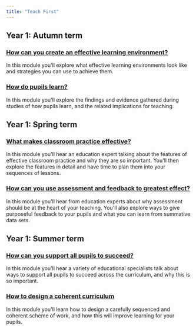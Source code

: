 ```yaml
---
title: "Teach First"
---
```


## Year 1: Autumn term

### [How can you create an effective learning environment?](/teach-first/year-1-how-can-you-create-an-effective-learning-environment)

In this module you'll explore what effective learning environments look like and strategies you can use to achieve them.

### [How do pupils learn?](/teach-first/year-1-how-do-pupils-learn)

In this module you'll explore the findings and evidence gathered during studies of how pupils learn, and the related implications for teaching.

## Year 1: Spring term

### [What makes classroom practice effective?](/teach-first/year-1-what-makes-classroom-practice-effective)

In this module you'll hear an education expert talking about the features of effective classroom practice and why they are so important. You'll then explore the features in detail and have time to plan them into your sequences of lessons.

### [How can you use assessment and feedback to greatest effect?](/teach-first/year-1-how-can-you-use-assessment-and-feedback-to-greatest-effect)

In this module you'll hear from education experts about why assessment should be at the heart of your teaching. You'll also explore ways to give purposeful feedback to your pupils and what you can learn from summative data sets.

## Year 1: Summer term

### [How can you support all pupils to succeed?](/teach-first/year-1-how-can-you-support-all-pupils-to-succeed)

In this module you'll hear a variety of educational specialists talk about ways to support all pupils to succeed across the curriculum, and why this is so important.

### [How to design a coherent curriculum](/teach-first/year-1-how-to-design-a-coherent-curriculum)

In this module you'll learn how to design a carefully sequenced and coherent scheme of work, and how this will improve learning for your pupils.
